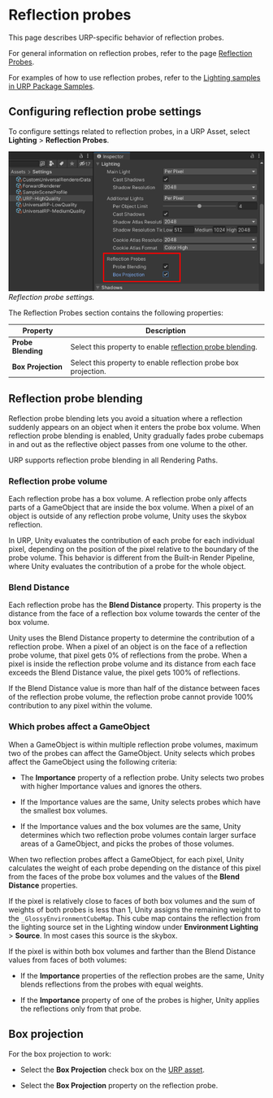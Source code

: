 # Reflection probes

This page describes URP-specific behavior of reflection probes.

For general information on reflection probes, refer to the page [Reflection Probes](https://docs.unity3d.com/Manual/ReflectionProbes.html).

For examples of how to use reflection probes, refer to the [Lighting samples in URP Package Samples](../package-sample-urp-package-samples.md#lighting).

## Configuring reflection probe settings

To configure settings related to reflection probes, in a URP Asset, select **Lighting** > **Reflection Probes**.

![Reflection probe settings](../Images/lighting/reflection-probe-blending-setting.png)<br/>*Reflection probe settings.*

The Reflection Probes section contains the following properties:

| **Property** | **Description** |
| --- | --- |
| **Probe Blending** | Select this property to enable [reflection probe blending](#reflection-probe-blending). |
| **Box Projection** | Select this property to enable reflection probe box projection. |

## Reflection probe blending

Reflection probe blending lets you avoid a situation where a reflection suddenly appears on an object when it enters the probe box volume. When reflection probe blending is enabled, Unity gradually fades probe cubemaps in and out as the reflective object passes from one volume to the other.

URP supports reflection probe blending in all Rendering Paths.

### Reflection probe volume

Each reflection probe has a box volume. A reflection probe only affects parts of a GameObject that are inside the box volume. When a pixel of an object is outside of any reflection probe volume, Unity uses the skybox reflection.

In URP, Unity evaluates the contribution of each probe for each individual pixel, depending on the position of the pixel relative to the boundary of the probe volume. This behavior is different from the Built-in Render Pipeline, where Unity evaluates the contribution of a probe for the whole object.

### Blend Distance

Each reflection probe has the **Blend Distance** property. This property is the distance from the face of a reflection box volume towards the center of the box volume.

Unity uses the Blend Distance property to determine the contribution of a reflection probe. When a pixel of an object is on the face of a reflection probe volume, that pixel gets 0% of reflections from the probe. When a pixel is inside the reflection probe volume and its distance from each face exceeds the Blend Distance value, the pixel gets 100% of reflections.

If the Blend Distance value is more than half of the distance between faces of the reflection probe volume, the reflection probe cannot provide 100% contribution to any pixel within the volume.

### Which probes affect a GameObject

When a GameObject is within multiple reflection probe volumes, maximum two of the probes can affect the GameObject. Unity selects which probes affect the GameObject using the following criteria:

* The **Importance** property of a reflection probe. Unity selects two probes with higher Importance values and ignores the others.

* If the Importance values are the same, Unity selects probes which have the smallest box volumes.

* If the Importance values and the box volumes are the same, Unity determines which two reflection probe volumes contain larger surface areas of a GameObject, and picks the probes of those volumes.

When two reflection probes affect a GameObject, for each pixel, Unity calculates the weight of each probe depending on the distance of this pixel from the faces of the probe box volumes and the values of the **Blend Distance** properties.

If the pixel is relatively close to faces of both box volumes and the sum of weights of both probes is less than 1, Unity assigns the remaining weight to the `_GlossyEnvironmentCubeMap`. This cube map contains the reflection from the lighting source set in the Lighting window under **Environment Lighting** > **Source**. In most cases this source is the skybox.

If the pixel is within both box volumes and farther than the Blend Distance values from faces of both volumes:

* If the **Importance** properties of the reflection probes are the same, Unity blends reflections from the probes with equal weights.

* If the **Importance** property of one of the probes is higher, Unity applies the reflections only from that probe.

## Box projection

For the box projection to work:

* Select the **Box Projection** check box on the [URP asset](#configuring-reflection-probe-settings).

* Select the **Box Projection** property on the reflection probe.
